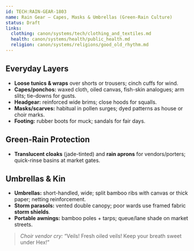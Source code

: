 ```yaml
---
id: TECH:RAIN-GEAR-1803
name: Rain Gear — Capes, Masks & Umbrellas (Green-Rain Culture)
status: Draft
links:
  clothing: canon/systems/tech/clothing_and_textiles.md
  health: canon/systems/health/public_health.md
  religion: canon/systems/religions/good_old_rhythm.md
---
```


## Everyday Layers
- **Loose tunics & wraps** over shorts or trousers; cinch cuffs for wind.
- **Capes/ponchos:** waxed cloth, oiled canvas, fish-skin analogues; arm slits; tie-downs for gusts.
- **Headgear:** reinforced wide brims; close hoods for squalls.
- **Masks/scarves:** habitual in pollen surges; dyed patterns as house or choir marks.
- **Footing:** rubber boots for muck; sandals for fair days.

## Green-Rain Protection
- **Translucent cloaks** (jade-tinted) and **rain aprons** for vendors/porters; quick-rinse basins at market gates.

## Umbrellas & Kin
- **Umbrellas:** short-handled, wide; split bamboo ribs with canvas or thick paper; netting reinforcement.
- **Storm parasols:** vented double canopy; poor wards use framed fabric **storm shields**.
- **Portable awnings:** bamboo poles + tarps; queue/lane shade on market streets.

> _Choir vendor cry:_ “Veils! Fresh oiled veils! Keep your breath sweet under Hex!”
